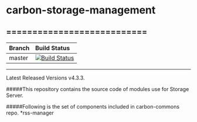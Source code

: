 # carbon-storage-management
===========================
---

|  Branch | Build Status |
| :------------ |:-------------
| master      | [![Build Status](https://wso2.org/jenkins/job/carbon-storage-management/badge/icon)](https://wso2.org/jenkins/job/carbon-storage-management) |

---
Latest Released Versions v4.3.3.

#####This repository contains the source code of modules use for Storage Server.

#####Following is the set of components included in carbon-commons repo.
*rss-manager



